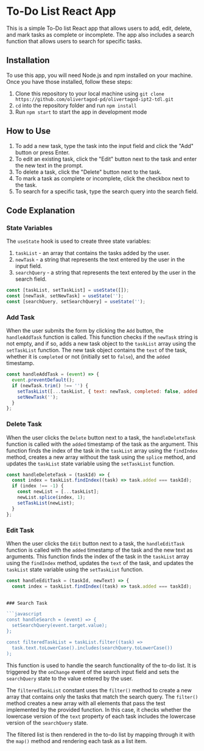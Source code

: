 # To-Do List React App

This is a simple To-Do list React app that allows users to add, edit, delete, and mark tasks as complete or incomplete. The app also includes a search function that allows users to search for specific tasks.

## Installation

To use this app, you will need Node.js and npm installed on your machine. Once you have those installed, follow these steps:

1. Clone this repository to your local machine using `git clone https://github.com/olivertagod-pd/olivertagod-ipt2-tdl.git`
2. `cd` into the repository folder and run `npm install`
3. Run `npm start` to start the app in development mode

## How to Use

1. To add a new task, type the task into the input field and click the "Add" button or press Enter.
2. To edit an existing task, click the "Edit" button next to the task and enter the new text in the prompt.
3. To delete a task, click the "Delete" button next to the task.
4. To mark a task as complete or incomplete, click the checkbox next to the task.
5. To search for a specific task, type the search query into the search field.

## Code Explanation

### State Variables

The `useState` hook is used to create three state variables:

1. `taskList` - an array that contains the tasks added by the user.
2. `newTask` - a string that represents the text entered by the user in the input field.
3. `searchQuery` - a string that represents the text entered by the user in the search field.

```javascript
const [taskList, setTaskList] = useState([]);
const [newTask, setNewTask] = useState('');
const [searchQuery, setSearchQuery] = useState('');
```

### Add Task

When the user submits the form by clicking the `Add` button, the `handleAddTask` function is called. This function checks if the `newTask` string is not empty, and if so, adds a new task object to the `taskList` array using the `setTaskList` function. The new task object contains the `text` of the task, whether it is `completed` or not (initially set to `false`), and the `added` timestamp.

```javascript
const handleAddTask = (event) => {
  event.preventDefault();
  if (newTask.trim() !== '') {
    setTaskList([...taskList, { text: newTask, completed: false, added: Date.now() }]);
    setNewTask('');
  }
};
```

### Delete Task

When the user clicks the `Delete` button next to a task, the `handleDeleteTask` function is called with the `added` timestamp of the task as the argument. This function finds the index of the task in the `taskList` array using the `findIndex` method, creates a new array without the task using the `splice` method, and updates the `taskList` state variable using the `setTaskList` function.

```javascript
const handleDeleteTask = (taskId) => {
  const index = taskList.findIndex((task) => task.added === taskId);
  if (index !== -1) {
    const newList = [...taskList];
    newList.splice(index, 1);
    setTaskList(newList);
  }
};
```

### Edit Task

When the user clicks the `Edit` button next to a task, the `handleEditTask` function is called with the `added` timestamp of the task and the new text as arguments. This function finds the index of the task in the `taskList` array using the `findIndex` method, updates the `text` of the task, and updates the `taskList` state variable using the `setTaskList` function.

```javascript
const handleEditTask = (taskId, newText) => {
  const index = taskList.findIndex((task) => task.added === taskId);
 

### Search Task

```javascript
const handleSearch = (event) => {
  setSearchQuery(event.target.value);
};

const filteredTaskList = taskList.filter((task) => 
  task.text.toLowerCase().includes(searchQuery.toLowerCase())
);
```

This function is used to handle the search functionality of the to-do list. It is triggered by the `onChange` event of the search input field and sets the `searchQuery` state to the value entered by the user.

The `filteredTaskList` constant uses the `filter()` method to create a new array that contains only the tasks that match the search query. The `filter()` method creates a new array with all elements that pass the test implemented by the provided function. In this case, it checks whether the lowercase version of the `text` property of each task includes the lowercase version of the `searchQuery` state. 

The filtered list is then rendered in the to-do list by mapping through it with the `map()` method and rendering each task as a list item.
